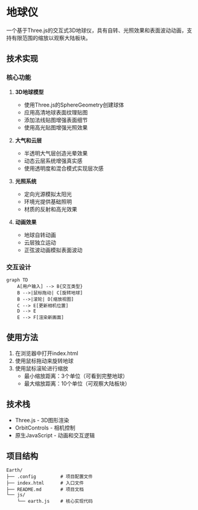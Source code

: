 # 地球仪

一个基于Three.js的交互式3D地球仪，具有自转、光照效果和表面波动动画，支持有限范围的缩放以观察大陆板块。

## 技术实现

### 核心功能

1. **3D地球模型**
   - 使用Three.js的SphereGeometry创建球体
   - 应用高清地球表面纹理贴图
   - 添加法线贴图增强表面细节
   - 使用高光贴图增强光照效果

2. **大气和云层**
   - 半透明大气层创造光晕效果
   - 动态云层系统增强真实感
   - 使用透明度和混合模式实现层次感

3. **光照系统**
   - 定向光源模拟太阳光
   - 环境光提供基础照明
   - 材质的反射和高光效果

4. **动画效果**
   - 地球自转动画
   - 云层独立运动
   - 正弦波动画模拟表面波动

### 交互设计

```mermaid
graph TD
    A[用户输入] --> B{交互类型}
    B -->|鼠标拖动| C[旋转地球]
    B -->|滚轮| D[缩放视图]
    C --> E[更新相机位置]
    D --> E
    E --> F[渲染新画面]
```

## 使用方法

1. 在浏览器中打开index.html
2. 使用鼠标拖动来旋转地球
3. 使用鼠标滚轮进行缩放
   - 最小缩放距离：3个单位（可看到完整地球）
   - 最大缩放距离：10个单位（可观察大陆板块）

## 技术栈

- Three.js - 3D图形渲染
- OrbitControls - 相机控制
- 原生JavaScript - 动画和交互逻辑

## 项目结构

```
Earth/
├── .config         # 项目配置文件
├── index.html      # 入口文件
├── README.md       # 项目文档
└── js/
    └── earth.js    # 核心实现代码
```